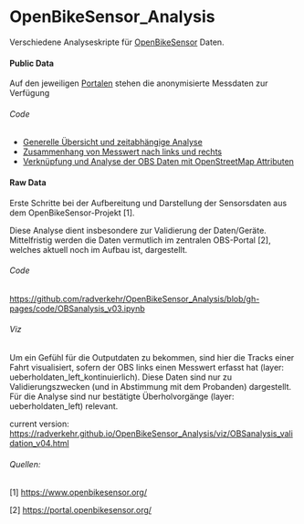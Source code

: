 # OpenBikeSensor_Analysis

Verschiedene Analyseskripte für [OpenBikeSensor](https://www.openbikesensor.org/) Daten.



#### Public Data

Auf den jeweiligen [Portalen](https://forum.openbikesensor.org/t/uebersicht-verfuegbarer-portale/688) stehen die anonymisierte Messdaten zur Verfügung

###### Code

- [Generelle Übersicht und zeitabhängige Analyse](https://nbviewer.org/github/radverkehr/OpenBikeSensor_Analysis/blob/main/code/publicdata_analysis/obs_publicData_overview_v03.ipynb)
- [Zusammenhang von Messwert nach links und rechts](https://nbviewer.org/github/radverkehr/OpenBikeSensor_Analysis/blob/main/code/publicdata_analysis/obs_publicData_leftRight_v03.ipynb) 
- [Verknüpfung und Analyse der OBS Daten mit OpenStreetMap Attributen](https://nbviewer.org/github/radverkehr/OpenBikeSensor_Analysis/blob/main/code/publicdata_analysis/obs_publicData_OSM_analysis_Germany_v03.ipynb)





#### Raw Data

Erste Schritte bei der Aufbereitung und Darstellung der Sensorsdaten aus dem OpenBikeSensor-Projekt [1].

Diese Analyse dient insbesondere zur Validierung der Daten/Geräte. Mittelfristig werden die Daten vermutlich im zentralen OBS-Portal [2], welches aktuell noch im Aufbau ist, dargestellt.  

###### Code

https://github.com/radverkehr/OpenBikeSensor_Analysis/blob/gh-pages/code/OBSanalysis_v03.ipynb

###### Viz

Um ein Gefühl für die Outputdaten zu bekommen, sind hier die Tracks einer Fahrt visualisiert, sofern der OBS links einen Messwert erfasst hat (layer: ueberholdaten_left_kontinuierlich). Diese Daten sind nur zu Validierungszwecken (und in Abstimmung mit dem Probanden) dargestellt. Für die Analyse sind nur bestätigte Überholvorgänge (layer: ueberholdaten_left) relevant.

current version: https://radverkehr.github.io/OpenBikeSensor_Analysis/viz/OBSanalysis_validation_v04.html

###### Quellen:

[1] https://www.openbikesensor.org/

[2] https://portal.openbikesensor.org/
